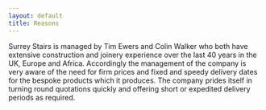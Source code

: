 ```yaml
---
layout: default
title: Reasons
---
```


Surrey Stairs is managed by Tim Ewers and Colin Walker who both have extensive
construction and joinery experience over the last 40 years in the UK, Europe and
Africa. Accordingly the management of the company is very aware of the need for
firm prices and fixed and speedy delivery dates for the bespoke products which
it produces. The company prides itself in turning round quotations quickly and
offering short or expedited delivery periods as required.


